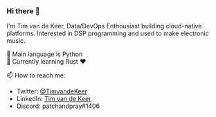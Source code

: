 ### Hi there 👋

I'm Tim van de Keer, Data/DevOps Enthousiast building cloud-native platforms. Interested in DSP programming and used to make electronic music.

:snake: Main language is Python  
:crab: Currently learning Rust :heart:


📫 How to reach me:
- Twitter: [@TimvandeKeer](https://twitter.com/TimvandeKeer)
- LinkedIn: [Tim van de Keer](https://www.linkedin.com/in/tim-van-de-keer/)
- Discord: patchandpray#1406
